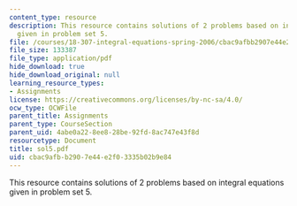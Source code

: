 ```yaml
---
content_type: resource
description: This resource contains solutions of 2 problems based on integral equations
  given in problem set 5.
file: /courses/18-307-integral-equations-spring-2006/cbac9afbb2907e44e2f03335b02b9e84_sol5.pdf
file_size: 133387
file_type: application/pdf
hide_download: true
hide_download_original: null
learning_resource_types:
- Assignments
license: https://creativecommons.org/licenses/by-nc-sa/4.0/
ocw_type: OCWFile
parent_title: Assignments
parent_type: CourseSection
parent_uid: 4abe0a22-8ee8-28be-92fd-8ac747e43f8d
resourcetype: Document
title: sol5.pdf
uid: cbac9afb-b290-7e44-e2f0-3335b02b9e84
---
```

This resource contains solutions of 2 problems based on integral equations given in problem set 5.